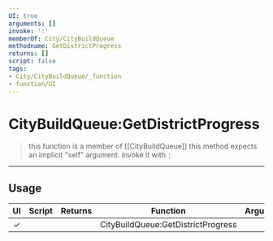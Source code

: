 ```yaml
---
UI: true
arguments: []
invoke: ':'
memberOf: City/CityBuildQueue
methodname: GetDistrictProgress
returns: []
script: false
tags:
- City/CityBuildQueue/_function
- function/UI
---
```

# CityBuildQueue:GetDistrictProgress
> this function is a member of [[CityBuildQueue]]
> this method expects an implicit "self" argument. invoke it with `:`
-----
## Usage
|  UI | Script | Returns | Function | Arguments |
|:---:|:------:|-------:|:--------:|:---------|
|✓| ||CityBuildQueue:GetDistrictProgress||
